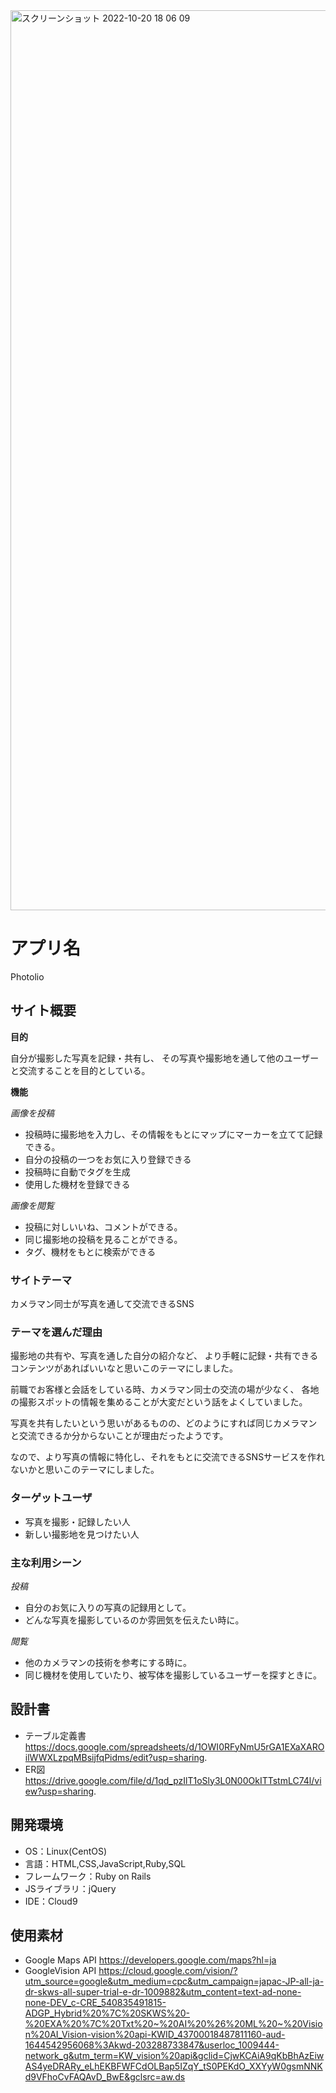 <img width="1440" alt="スクリーンショット 2022-10-20 18 06 09" src="https://user-images.githubusercontent.com/108819031/196928302-29a30f7c-df64-4148-b688-8fc6cf503dc8.png">


# アプリ名
Photolio


## サイト概要
**目的**

自分が撮影した写真を記録・共有し、
その写真や撮影地を通して他のユーザーと交流することを目的としている。

**機能**

*画像を投稿*
- 投稿時に撮影地を入力し、その情報をもとにマップにマーカーを立てて記録できる。
- 自分の投稿の一つをお気に入り登録できる
- 投稿時に自動でタグを生成
- 使用した機材を登録できる

*画像を閲覧*
- 投稿に対しいいね、コメントができる。
- 同じ撮影地の投稿を見ることができる。
- タグ、機材をもとに検索ができる


### サイトテーマ
カメラマン同士が写真を通して交流できるSNS


### テーマを選んだ理由
撮影地の共有や、写真を通した自分の紹介など、
より手軽に記録・共有できるコンテンツがあればいいなと思いこのテーマにしました。

前職でお客様と会話をしている時、カメラマン同士の交流の場が少なく、
各地の撮影スポットの情報を集めることが大変だという話をよくしていました。

写真を共有したいという思いがあるものの、どのようにすれば同じカメラマンと交流できるか分からないことが理由だったようです。

なので、より写真の情報に特化し、それをもとに交流できるSNSサービスを作れないかと思いこのテーマにしました。


### ターゲットユーザ
- 写真を撮影・記録したい人
- 新しい撮影地を見つけたい人


### 主な利用シーン
*投稿*
- 自分のお気に入りの写真の記録用として。
- どんな写真を撮影しているのか雰囲気を伝えたい時に。

*閲覧*
- 他のカメラマンの技術を参考にする時に。
- 同じ機材を使用していたり、被写体を撮影しているユーザーを探すときに。


## 設計書
- テーブル定義書
https://docs.google.com/spreadsheets/d/1OWI0RFyNmU5rGA1EXaXAROilWWXLzpqMBsijfqPidms/edit?usp=sharing.
- ER図
https://drive.google.com/file/d/1qd_pzIlT1oSly3L0N00OkITTstmLC74l/view?usp=sharing.


## 開発環境
- OS：Linux(CentOS)
- 言語：HTML,CSS,JavaScript,Ruby,SQL
- フレームワーク：Ruby on Rails
- JSライブラリ：jQuery
- IDE：Cloud9

## 使用素材
- Google Maps API
https://developers.google.com/maps?hl=ja
- GoogleVision API
https://cloud.google.com/vision/?utm_source=google&utm_medium=cpc&utm_campaign=japac-JP-all-ja-dr-skws-all-super-trial-e-dr-1009882&utm_content=text-ad-none-none-DEV_c-CRE_540835491815-ADGP_Hybrid%20%7C%20SKWS%20-%20EXA%20%7C%20Txt%20~%20AI%20%26%20ML%20~%20Vision%20AI_Vision-vision%20api-KWID_43700018487811160-aud-1644542956068%3Akwd-203288733847&userloc_1009444-network_g&utm_term=KW_vision%20api&gclid=CjwKCAiA9qKbBhAzEiwAS4yeDRARy_eLhEKBFWFCdOLBap5IZqY_tS0PEKdO_XXYyW0gsmNNKd9VFhoCvFAQAvD_BwE&gclsrc=aw.ds
